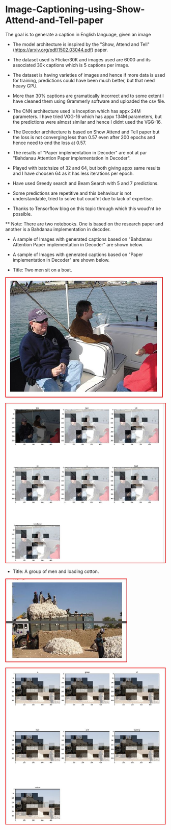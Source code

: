 # Image-Captioning-using-Show-Attend-and-Tell-paper
The goal is to generate a caption in English language, given an image

* The model architecture is inspired by the "Show, Attend and Tell" (https://arxiv.org/pdf/1502.03044.pdf) paper.

* The dataset used is Flicker30K and images used are 6000 and its associated 30k captions which is 5 captions per image.
* The dataset is having varieties of images and hence if more data is used for training, predictions could have been much better, but that need
  heavy GPU.
* More than 30% captions are gramatically incorrect and to some extent I have cleaned them using Grammerly software and uploaded the csv file.
* The CNN architecture used is Inception which has appx 24M parameters. I have tried VGG-16 which has appx 134M parameters, but the
  predictions were almost similar and hence I didnt used the VGG-16.
* The Decoder architecture is based on Show Attend and Tell paper but the loss is not converging less than 0.57 even after 200 epochs and
  hence need to end the loss at 0.57.
* The results of "Paper implementation in Decoder" are not at par "Bahdanau Attention Paper implementation in Decoder".
* Played with batchsize of 32 and 64, but both giving appx same results and I have choosen 64 as it has less iterations per epoch.
* Have used Greedy search and Beam Search with 5 and 7 predictions.
* Some predictions are repetitive and this behaviour is not understandable, tried to solve but coud'nt due to lack of expertise.
* Thanks to Tensorflow blog on this topic through which this woud'nt be possible.


** Note: There are two notebooks. One is based on the research paper and another is a Bahdanau implementation in decoder.

* A sample of Images with generated captions based on "Bahdanau Attention Paper implementation in Decoder" are shown below.



* A sample of Images with generated captions based on "Paper implementation in Decoder" are shown below.

* Title: Two men sit on a boat.

![alt text](https://github.com/bharathbhimshetty/Image-Captioning-using-Show-Attend-and-Tell-paper/blob/master/2.jpg?raw=true)

![alt text](https://github.com/bharathbhimshetty/Image-Captioning-using-Show-Attend-and-Tell-paper/blob/master/1.jpg?raw=true)

* Title: A group of men and loading cotton.

![alt text](https://github.com/bharathbhimshetty/Image-Captioning-using-Show-Attend-and-Tell-paper/blob/master/4.jpg?raw=true)

![alt text](https://github.com/bharathbhimshetty/Image-Captioning-using-Show-Attend-and-Tell-paper/blob/master/3.jpg?raw=true)

